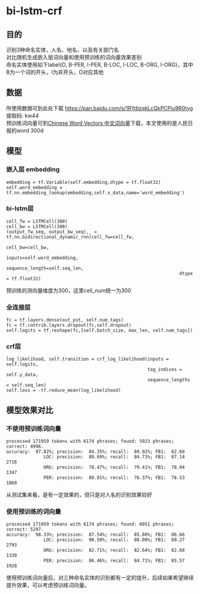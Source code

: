 # bi-lstm-crf<br>
## 目的<br>
识别3种命名实体，人名、地名、以及有关部门名<br>
对比随机生成嵌入层词向量和使用预训练的词向量效果差别<br>
命名实体使用如下label{O, B-PER, I-PER, B-LOC, I-LOC, B-ORG, I-ORG}，其中B为一个词的开头，I为非开头，O对应其他<br>
## 数据<br>
所使用数据可到此处下载 https://pan.baidu.com/s/1RYdjzqkLcQkPCPiu9R0tyg 提取码: kw44<br>
预训练词向量可到[Chinese Word Vectors 中文词向量](https://github.com/Embedding/Chinese-Word-Vectors)下载，本文使用的是人民日报的word 300d<br>
## 模型<br>
### 嵌入层 embedding<br>
    embedding = tf.Variable(self.embedding,dtype = tf.float32)
    self.word_embedding = tf.nn.embedding_lookup(embedding,self.x_data,name='word_embedding')
### bi-lstm层<br>
    cell_fw = LSTMCell(300)
    cell_bw = LSTMCell(300)
    (output_fw_seq, output_bw_seq),_ = tf.nn.bidirectional_dynamic_rnn(cell_fw=cell_fw,
                                                                     cell_bw=cell_bw,
                                                                     inputs=self.word_embedding,
                                                                     sequence_length=self.seq_len,
                                                                     dtype = tf.float32)
预训练的测向量维度为300，这里cell_num统一为300<br>
### 全连接层<br>
    fc = tf.layers.dense(out_put, self.num_tags)
    fc = tf.contrib.layers.dropout(fc,self.dropout)
    self.logits = tf.reshape(fc,[self.batch_size, max_len, self.num_tags])
### crf层<br>
    log_likelihood, self.transition = crf_log_likelihood(inputs = self.logits,
                                                         tag_indices = self.y_data,
                                                         sequence_lengths = self.seq_len)
    self.loss = -tf.reduce_mean(log_likelihood)
## 模型效果对比<br>
### 不使用预训练词向量<br>
    processed 171959 tokens with 6174 phrases; found: 5923 phrases; correct: 4996.
    accuracy:  97.82%; precision:  84.35%; recall:  80.92%; FB1:  82.60
                  LOC: precision:  89.69%; recall:  84.73%; FB1:  87.14  2716
                  ORG: precision:  78.47%; recall:  79.41%; FB1:  78.94  1347
                  PER: precision:  80.81%; recall:  76.37%; FB1:  78.53  1860
从测试集来看，是有一定效果的，但只是对人名的识别效果较好<br>
### 使用预训练的词向量<br>
    processed 171959 tokens with 6174 phrases; found: 6051 phrases; correct: 5297.
    accuracy:  98.33%; precision:  87.54%; recall:  85.80%; FB1:  86.66
                  LOC: precision:  90.58%; recall:  88.00%; FB1:  89.27  2793
                  ORG: precision:  82.71%; recall:  82.64%; FB1:  82.68  1330
                  PER: precision:  86.46%; recall:  84.71%; FB1:  85.57  1928
使用预训练词向量后，对三种命名实体的识别都有一定的提升，后续如果希望继续提升效果，可以考虑预训练词向量。                  
